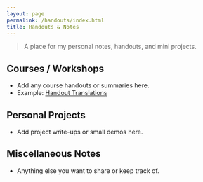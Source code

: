 ```yaml
---
layout: page
permalink: /handouts/index.html
title: Handouts & Notes
---
```


> A place for my personal notes, handouts, and mini projects.

## Courses / Workshops

- Add any course handouts or summaries here.
- Example: [Handout Translations](#)

## Personal Projects

- Add project write-ups or small demos here.

## Miscellaneous Notes

- Anything else you want to share or keep track of.
